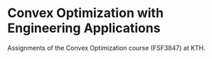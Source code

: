 # Convex Optimization with Engineering Applications

Assignments of the Convex Optimization course (FSF3847) at KTH.
